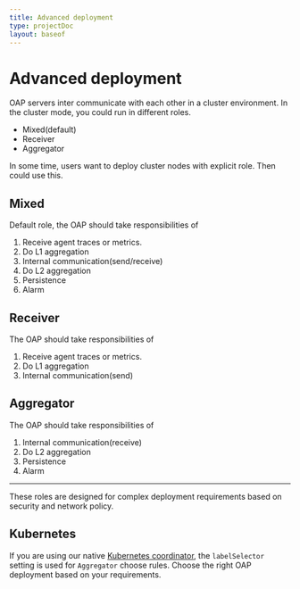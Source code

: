 ```yaml
---
title: Advanced deployment
type: projectDoc
layout: baseof
---
```

# Advanced deployment
OAP servers inter communicate with each other in a cluster environment. 
In the cluster mode, you could run in different roles.
- Mixed(default)
- Receiver
- Aggregator

In some time, users want to deploy cluster nodes with explicit role. Then could use this.

## Mixed
Default role, the OAP should take responsibilities of
1. Receive agent traces or metrics.
1. Do L1 aggregation
1. Internal communication(send/receive)
1. Do L2 aggregation
1. Persistence
1. Alarm

## Receiver
The OAP should take responsibilities of
1. Receive agent traces or metrics.
1. Do L1 aggregation
1. Internal communication(send)

## Aggregator
The OAP should take responsibilities of
1. Internal communication(receive)
1. Do L2 aggregation
1. Persistence
1. Alarm

___
These roles are designed for complex deployment requirements based on security and network policy.

## Kubernetes
If you are using our native [Kubernetes coordinator](backend-cluster#kubernetes), the `labelSelector`
setting is used for `Aggregator` choose rules. Choose the right OAP deployment based on your requirements.